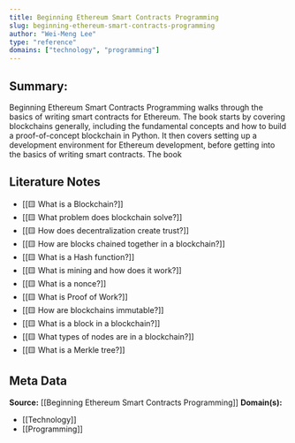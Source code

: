 ```yaml
---
title: Beginning Ethereum Smart Contracts Programming
slug: beginning-ethereum-smart-contracts-programming
author: "Wei-Meng Lee"
type: "reference"
domains: ["technology", "programming"]
---
```


## Summary:

Beginning Ethereum Smart Contracts Programming walks through the basics of writing smart contracts for Ethereum. The book starts by covering blockchains generally, including the fundamental concepts and how to build a proof-of-concept blockchain in Python. It then covers setting up a development environment for Ethereum development, before getting into the basics of writing smart contracts. The book 

## Literature Notes

- [[🟨 What is a Blockchain?]]
- [[🟨 What problem does blockchain solve?]]
- [[🟨 How does decentralization create trust?]]
- [[🟨 How are blocks chained together in a blockchain?]]
- [[🟨 What is a Hash function?]]
- [[🟨 What is mining and how does it work?]]
- [[🟨 What is a nonce?]]
- [[🟨 What is Proof of Work?]]
- [[🟨 How are blockchains immutable?]]
- [[🟨 What is a block in a blockchain?]]
- [[🟨 What types of nodes are in a blockchain?]]
- [[🟨 What is a Merkle tree?]]

## Meta Data

**Source:** [[Beginning Ethereum Smart Contracts Programming]]
**Domain(s):**
- [[Technology]]
- [[Programming]]
